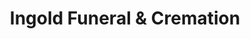 ---
title: "Ingold Funeral & Cremation"
url: /fontana/ingold-funeral-und-cremation/
shop: Bestattungen
---